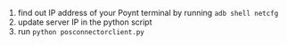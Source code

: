 1. find out IP address of your Poynt terminal by running `adb shell netcfg`
2. update server IP in the python script
3. run `python posconnectorclient.py`
